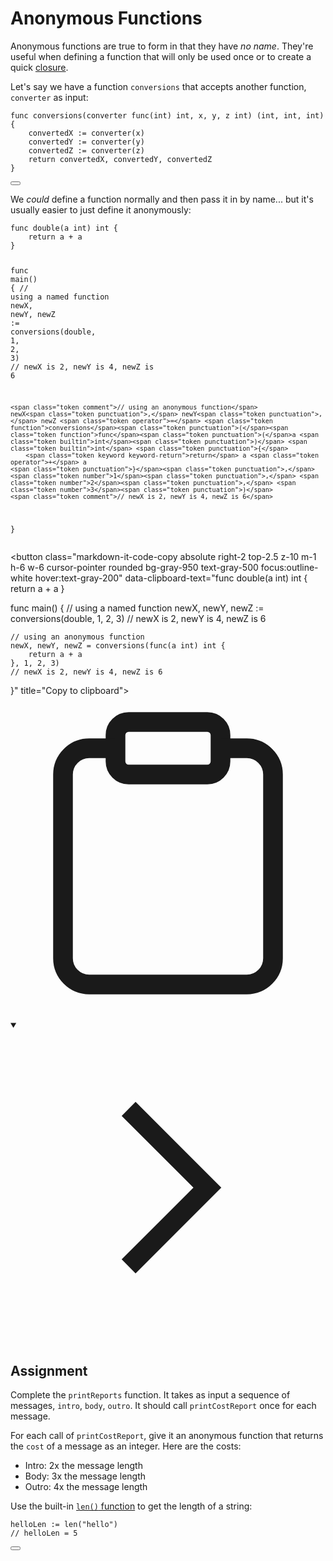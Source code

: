 <h1>Anonymous Functions</h1>
<p>Anonymous functions are true to form in that they have <em>no name</em>. They're useful when defining a function that will only be used once or to create a quick <a href="https://en.wikipedia.org/wiki/Closure_(computer_programming)" target="_blank" rel="noopener nofollow">closure</a>.</p>
<p>Let's say we have a function <code>conversions</code> that accepts another function, <code>converter</code> as input:</p>

<div style="position: relative; isolation: isolate;">
  <pre class="language-go" tabindex="0"><code class="language-go"><span class="token tag">func</span> <span class="token function">conversions</span><span class="token punctuation">(</span>converter <span class="token function">func</span><span class="token punctuation">(</span><span class="token builtin">int</span><span class="token punctuation">)</span> <span class="token builtin">int</span><span class="token punctuation">,</span> x<span class="token punctuation">,</span> y<span class="token punctuation">,</span> z <span class="token builtin">int</span><span class="token punctuation">)</span> <span class="token punctuation">(</span><span class="token builtin">int</span><span class="token punctuation">,</span> <span class="token builtin">int</span><span class="token punctuation">,</span> <span class="token builtin">int</span><span class="token punctuation">)</span> <span class="token punctuation">{</span>
	convertedX <span class="token operator">:=</span> <span class="token function">converter</span><span class="token punctuation">(</span>x<span class="token punctuation">)</span>
	convertedY <span class="token operator">:=</span> <span class="token function">converter</span><span class="token punctuation">(</span>y<span class="token punctuation">)</span>
	convertedZ <span class="token operator">:=</span> <span class="token function">converter</span><span class="token punctuation">(</span>z<span class="token punctuation">)</span>
	<span class="token keyword keyword-return">return</span> convertedX<span class="token punctuation">,</span> convertedY<span class="token punctuation">,</span> convertedZ
<span class="token punctuation">}</span>
</code></pre>

  <button class="markdown-it-code-copy absolute right-2 top-2.5 z-10 m-1 h-6 w-6 cursor-pointer rounded bg-gray-950 text-gray-500 focus:outline-white hover:text-gray-200" data-clipboard-text="func conversions(converter func(int) int, x, y, z int) (int, int, int) {
	convertedX := converter(x)
	convertedY := converter(y)
	convertedZ := converter(z)
	return convertedX, convertedY, convertedZ
}" title="Copy to clipboard">
    <svg data-slot="icon" aria-hidden="true" fill="none" stroke-width="1.5" stroke="currentColor" viewBox="0 0 24 24" xmlns="http://www.w3.org/2000/svg">
      <rect width="8" height="4" x="8" y="2" rx="1" ry="1"></rect><path d="M16 4h2a2 2 0 0 1 2 2v14a2 2 0 0 1-2 2H6a2 2 0 0 1-2-2V6a2 2 0 0 1 2-2h2"></path>
  </svg>
  </button>
</div>
<p>We <em>could</em> define a function normally and then pass it in by name... but it's usually easier to just define it anonymously:</p>

<div style="position: relative; isolation: isolate;">
  <pre class="language-go" tabindex="0"><code class="language-go"><span class="token tag">func</span> <span class="token function">double</span><span class="token punctuation">(</span>a <span class="token builtin">int</span><span class="token punctuation">)</span> <span class="token builtin">int</span> <span class="token punctuation">{</span>
    <span class="token keyword keyword-return">return</span> a <span class="token operator">+</span> a
<span class="token punctuation">}</span>

<span class="token tag">func</span> <span class="token function">main</span><span class="token punctuation">(</span><span class="token punctuation">)</span> <span class="token punctuation">{</span>
    <span class="token comment">// using a named function</span>
	newX<span class="token punctuation">,</span> newY<span class="token punctuation">,</span> newZ <span class="token operator">:=</span> <span class="token function">conversions</span><span class="token punctuation">(</span>double<span class="token punctuation">,</span> <span class="token number">1</span><span class="token punctuation">,</span> <span class="token number">2</span><span class="token punctuation">,</span> <span class="token number">3</span><span class="token punctuation">)</span>
	<span class="token comment">// newX is 2, newY is 4, newZ is 6</span>

    <span class="token comment">// using an anonymous function</span>
	newX<span class="token punctuation">,</span> newY<span class="token punctuation">,</span> newZ <span class="token operator">=</span> <span class="token function">conversions</span><span class="token punctuation">(</span><span class="token function">func</span><span class="token punctuation">(</span>a <span class="token builtin">int</span><span class="token punctuation">)</span> <span class="token builtin">int</span> <span class="token punctuation">{</span>
	    <span class="token keyword keyword-return">return</span> a <span class="token operator">+</span> a
	<span class="token punctuation">}</span><span class="token punctuation">,</span> <span class="token number">1</span><span class="token punctuation">,</span> <span class="token number">2</span><span class="token punctuation">,</span> <span class="token number">3</span><span class="token punctuation">)</span>
	<span class="token comment">// newX is 2, newY is 4, newZ is 6</span>
<span class="token punctuation">}</span>
</code></pre>

  <button class="markdown-it-code-copy absolute right-2 top-2.5 z-10 m-1 h-6 w-6 cursor-pointer rounded bg-gray-950 text-gray-500 focus:outline-white hover:text-gray-200" data-clipboard-text="func double(a int) int {
    return a + a
}

func main() {
    // using a named function
	newX, newY, newZ := conversions(double, 1, 2, 3)
	// newX is 2, newY is 4, newZ is 6

    // using an anonymous function
	newX, newY, newZ = conversions(func(a int) int {
	    return a + a
	}, 1, 2, 3)
	// newX is 2, newY is 4, newZ is 6
}" title="Copy to clipboard">
    <svg data-slot="icon" aria-hidden="true" fill="none" stroke-width="1.5" stroke="currentColor" viewBox="0 0 24 24" xmlns="http://www.w3.org/2000/svg">
      <rect width="8" height="4" x="8" y="2" rx="1" ry="1"></rect><path d="M16 4h2a2 2 0 0 1 2 2v14a2 2 0 0 1-2 2H6a2 2 0 0 1-2-2V6a2 2 0 0 1 2-2h2"></path>
  </svg>
  </button>
</div>
<details open="">
<summary>

<svg class="details-icon" xmlns="http://www.w3.org/2000/svg" fill="none" viewBox="0 0 24 24" stroke-width="1.5" stroke="currentColor">
  <path d="m9 18 6-6-6-6"></path>
</svg>
<h2>Assignment</h2>
</summary>
<p>Complete the <code>printReports</code> function. It takes as input a sequence of messages, <code>intro</code>, <code>body</code>, <code>outro</code>. It should call <code>printCostReport</code> once for each message.</p>
<p>For each call of <code>printCostReport</code>, give it an anonymous function that returns the <code>cost</code> of a message as an integer. Here are the costs:</p>
<ul>
<li>Intro: 2x the message length</li>
<li>Body: 3x the message length</li>
<li>Outro: 4x the message length</li>
</ul>
<p>Use the built-in <a href="https://pkg.go.dev/builtin#len" target="_blank" rel="noopener nofollow"><code>len()</code> function</a> to get the length of a string:</p>

<div style="position: relative; isolation: isolate;">
  <pre class="language-go" tabindex="0"><code class="language-go">helloLen <span class="token operator">:=</span> <span class="token function">len</span><span class="token punctuation">(</span><span class="token string">"hello"</span><span class="token punctuation">)</span>
<span class="token comment">// helloLen = 5</span>
</code></pre>

  <button class="markdown-it-code-copy absolute right-2 top-2.5 z-10 m-1 h-6 w-6 cursor-pointer rounded bg-gray-950 text-gray-500 focus:outline-white hover:text-gray-200" data-clipboard-text="helloLen := len(&quot;hello&quot;)
// helloLen = 5" title="Copy to clipboard">
    <svg data-slot="icon" aria-hidden="true" fill="none" stroke-width="1.5" stroke="currentColor" viewBox="0 0 24 24" xmlns="http://www.w3.org/2000/svg">
      <rect width="8" height="4" x="8" y="2" rx="1" ry="1"></rect><path d="M16 4h2a2 2 0 0 1 2 2v14a2 2 0 0 1-2 2H6a2 2 0 0 1-2-2V6a2 2 0 0 1 2-2h2"></path>
  </svg>
  </button>
</div>
</details>
